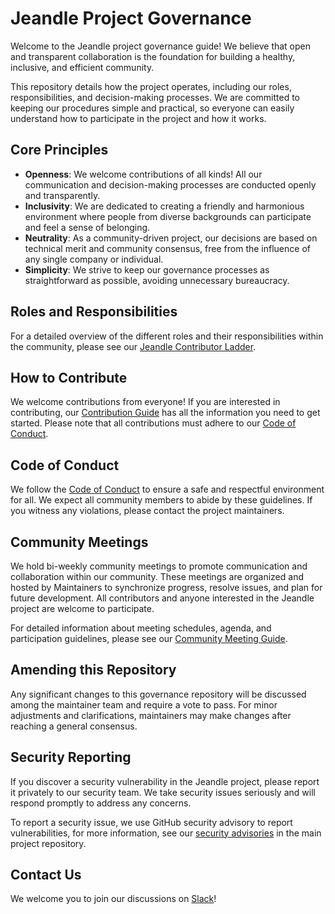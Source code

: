 # Jeandle Project Governance

Welcome to the Jeandle project governance guide! We believe that open and transparent collaboration is the foundation for building a healthy, inclusive, and efficient community.

This repository details how the project operates, including our roles, responsibilities, and decision-making processes. We are committed to keeping our procedures simple and practical, so everyone can easily understand how to participate in the project and how it works.

## Core Principles

- **Openness**: We welcome contributions of all kinds! All our communication and decision-making processes are conducted openly and transparently.
- **Inclusivity**: We are dedicated to creating a friendly and harmonious environment where people from diverse backgrounds can participate and feel a sense of belonging.
- **Neutrality**: As a community-driven project, our decisions are based on technical merit and community consensus, free from the influence of any single company or individual.
- **Simplicity**: We strive to keep our governance processes as straightforward as possible, avoiding unnecessary bureaucracy.

## Roles and Responsibilities

For a detailed overview of the different roles and their responsibilities within the community, please see our [Jeandle Contributor Ladder](CONTRIBUTOR_LADDER.md).

## How to Contribute

We welcome contributions from everyone! If you are interested in contributing, our [Contribution Guide](https://github.com/jeandle/jeandle-jdk/blob/main/jeandle-docs/contribution-guide.md) has all the information you need to get started. Please note that all contributions must adhere to our [Code of Conduct](#code-of-conduct).

## Code of Conduct

We follow the [Code of Conduct](CODE_OF_CONDUCT.md) to ensure a safe and respectful environment for all. We expect all community members to abide by these guidelines. If you witness any violations, please contact the project maintainers.

## Community Meetings

We hold bi-weekly community meetings to promote communication and collaboration within our community. These meetings are organized and hosted by Maintainers to synchronize progress, resolve issues, and plan for future development. All contributors and anyone interested in the Jeandle project are welcome to participate.

For detailed information about meeting schedules, agenda, and participation guidelines, please see our [Community Meeting Guide](MEETING.md).

## Amending this Repository

Any significant changes to this governance repository will be discussed among the maintainer team and require a vote to pass. For minor adjustments and clarifications, maintainers may make changes after reaching a general consensus.

## Security Reporting

If you discover a security vulnerability in the Jeandle project, please report it privately to our security team. We take security issues seriously and will respond promptly to address any concerns.

To report a security issue, we use GitHub security advisory to report vulnerabilities, for more information, see our [security advisories](https://github.com/jeandle/jeandle-jdk/blob/main/SECURITY.md) in the main project repository.

## Contact Us

We welcome you to join our discussions on [Slack](https://join.slack.com/t/jeandle/shared_invite/zt-38frttmvo-H~vDGc04NmPnxAZm~ojqow)!
